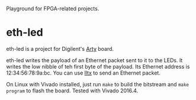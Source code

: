 Playground for FPGA-related projects.

eth-led
=======

eth-led is a project for Digilent's [Arty](http://store.digilentinc.com/arty-artix-7-fpga-development-board-for-makers-and-hobbyists/) board.

eth-led writes the payload of an Ethernet packet sent to it to the
LEDs.  It writes the low nibble of teh first byte of the payload.  Its
Ethernet address is 12:34:56:78:9a:bc.  You can use
[lltx](https://github.com/cseed/net-playground) to send an Ethernet
packet.

On Linux with Vivado installed, just run `make` to build the bitstream
and `make program` to flash the board.  Tested with Vivado 2016.4.
